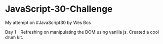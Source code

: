 # JavaScript-30-Challenge
My attempt on #JavaScript30 by Wes Bos

Day 1 - Refreshing on manipulating the DOM using vanilla js.  Created a cool drum kit.
